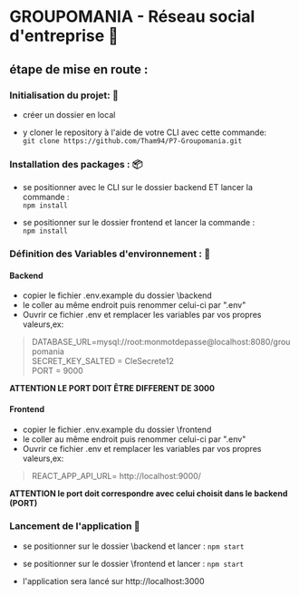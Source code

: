 # GROUPOMANIA - Réseau social d'entreprise :busts_in_silhouette:
## étape de mise en route :

### Initialisation du projet: :file_folder:
- créer un dossier en local 

- y cloner le repository à l'aide de votre CLI avec cette commande:  
`git clone https://github.com/Tham94/P7-Groupomania.git`

### Installation des packages : :package:

- se positionner avec le CLI sur le dossier backend ET lancer la commande :  
`npm install`

- se positionner sur le dossier frontend et lancer la commande :  
`npm install`

### Définition des Variables d'environnement : :pencil:
#### Backend
- copier le fichier .env.example du dossier \backend
- le coller au même endroit puis renommer celui-ci par ".env"
- Ouvrir ce fichier .env et remplacer les variables par vos propres valeurs,ex:  
>DATABASE_URL=mysql://root:monmotdepasse@localhost:8080/groupomania  
>SECRET_KEY_SALTED = CleSecrete12  
>PORT = 9000  

**ATTENTION LE PORT DOIT ÊTRE DIFFERENT DE 3000**
#### Frontend
- copier le fichier .env.example du dossier \frontend
- le coller au même endroit puis renommer celui-ci par ".env"
- Ouvrir ce fichier .env et remplacer les variables par vos propres valeurs,ex:  
>REACT_APP_API_URL= http://localhost:9000/  

**ATTENTION le port doit correspondre avec celui choisit dans le backend (PORT)**

### Lancement de l'application :rocket:

- se positionner sur le dossier \backend et lancer :
  `npm start`
- se positionner sur le dossier \frontend et lancer :
  `npm start`

- l'application sera lancé sur http://localhost:3000
